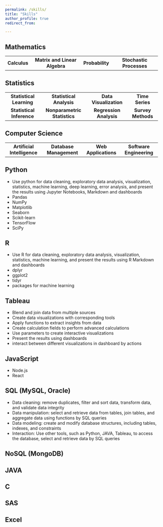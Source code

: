 ```yaml
---
permalink: /skills/
title: "Skills"
author_profile: true
redirect_from: 

---
```


## Mathematics
<table>
    <tr>
        <td align="center"><b>Calculus</b></td>
        <td align="center"><b>Matrix and Linear Algebra</b></td>
        <td align="center"><b>Probability</b></td>
        <td align="center"><b>Stochastic Processes</b></td>
    </tr>
</table>


## Statistics
<table>
    <tr>
        <td align="center"><b>Statistical Learning</b></td>
        <td align="center"><b>Statistical Analysis</b></td>
        <td align="center"><b>Data Visualization</b></td>
        <td align="center"><b>Time Series</b></td>
    </tr>
    <tr>
        <td align="center"><b>Statistical Inference</b></td>
        <td align="center"><b>Nonparametric Statistics</b></td>
        <td align="center"><b>Regression Analysis</b></td>
        <td align="center"><b>Survey Methods</b></td>
    </tr>
</table>


## Computer Science
<table>
    <tr>
        <td align="center"><b>Artificial Intelligence</b></td>
        <td align="center"><b>Database Management</b></td>
        <td align="center"><b>Web Applications</b></td>
        <td align="center"><b>Software Engineering</b></td>
    </tr>
</table>


## Python
 * Use python for data cleaning, exploratory data analysis, visualization, statistics, machine learning, deep learning, error analysis, and present the results using Jupyter Notebooks, Markdown and dashboards
 * Pandas
 * NumPy
 * Matplotlib
 * Seaborn
 * Scikit-learn
 * TensorFlow
 * SciPy

## R
* Use R for data cleaning, exploratory data analysis, visualization, statistics, machine learning, and present the results using R Markdown and dashboards
* dplyr
* ggplot2
* tidyr
* packages for machine learning

## Tableau
* Blend and join data from multiple sources
* Create data visualizations with corresponding  tools
* Apply functions to extract insights from data
* Create calculation fields to perform advanced calculations
* Use parameters to create interactive visualizations
* Present the results using dashboards
* interact between different visualizations in dashboard by actions

## JavaScript
* Node.js
* React

## SQL (MySQL, Oracle)
* Data cleaning: remove duplicates, filter and sort data, transform data, and validate data integrity
* Data manipulation: select and retrieve data from tables, join tables, and aggregate data using functions by SQL queries
* Data modeling: create and modify database structures, including tables, indexes, and constraints
* Interaction: Use other tools, such as Python, JAVA, Tableau, to access the database, select and retrieve data by SQL queries

## NoSQL (MongoDB)

## JAVA

## C

## SAS

## Excel

